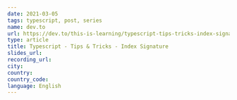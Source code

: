 ```yaml
---
date: 2021-03-05
tags: typescript, post, series
name: dev.to
url: https://dev.to/this-is-learning/typescript-tips-tricks-index-signature-2og6
type: article
title: Typescript - Tips & Tricks - Index Signature
slides_url:
recording_url:
city:
country:
country_code:
language: English
---
```

